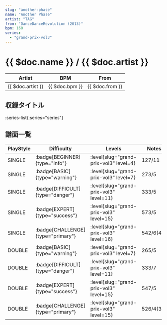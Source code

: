 ```yaml
---
slug: "another-phase"
name: "Another Phase"
artist: "TAG"
from: "DanceDanceRevolution (2013)"
bpm: 160
series:
  - "grand-prix-vol3"
---
```


# {{ $doc.name }} / {{ $doc.artist }}

|Artist|BPM|From|
|------|---|----|
|{{ $doc.artist }}|{{ $doc.bpm }}|{{ $doc.from }}|

## 収録タイトル

:series-list{:series="series"}

## 譜面一覧

|PlayStyle|Difficulty|Levels|Notes|Movie|
|---------|----------|------|-----|-----|
|SINGLE| :badge[BEGINNER]{type="info"}|<div class="field is-grouped is-grouped-multiline"> :level{slug="grand-prix-vol3" level=4}</div>|127/11        ||
|SINGLE| :badge[BASIC]{type="warning"}|<div class="field is-grouped is-grouped-multiline"> :level{slug="grand-prix-vol3" level=7}</div>|273/5||
|SINGLE| :badge[DIFFICULT]{type="danger"}|<div class="field is-grouped is-grouped-multiline"> :level{slug="grand-prix-vol3" level=11}</div>|333/5||
|SINGLE| :badge[EXPERT]{type="success"}|<div class="field is-grouped is-grouped-multiline"> :level{slug="grand-prix-vol3" level=15}</div>|573/5||
|SINGLE| :badge[CHALLENGE]{type="primary"}|<div class="field is-grouped is-grouped-multiline"> :level{slug="grand-prix-vol3" level=16}</div>|542/6(41)||
|DOUBLE| :badge[BASIC]{type="warning"}|<div class="field is-grouped is-grouped-multiline"> :level{slug="grand-prix-vol3" level=7}</div>|265/5||
|DOUBLE| :badge[DIFFICULT]{type="danger"}|<div class="field is-grouped is-grouped-multiline"> :level{slug="grand-prix-vol3" level=11}</div>|333/7||
|DOUBLE| :badge[EXPERT]{type="success"}|<div class="field is-grouped is-grouped-multiline"> :level{slug="grand-prix-vol3" level=15}</div>|547/5||
|DOUBLE| :badge[CHALLENGE]{type="primary"}|<div class="field is-grouped is-grouped-multiline"> :level{slug="grand-prix-vol3" level=15}</div>|526/4(34)||

